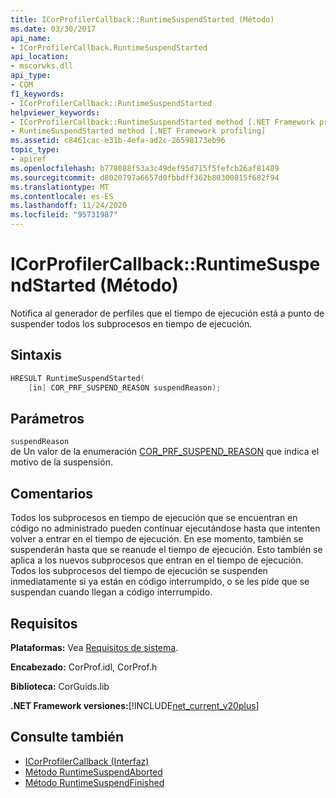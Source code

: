 ```yaml
---
title: ICorProfilerCallback::RuntimeSuspendStarted (Método)
ms.date: 03/30/2017
api_name:
- ICorProfilerCallback.RuntimeSuspendStarted
api_location:
- mscorwks.dll
api_type:
- COM
f1_keywords:
- ICorProfilerCallback::RuntimeSuspendStarted
helpviewer_keywords:
- ICorProfilerCallback::RuntimeSuspendStarted method [.NET Framework profiling]
- RuntimeSuspendStarted method [.NET Framework profiling]
ms.assetid: c8461cac-e31b-4efa-ad2c-26598173eb96
topic_type:
- apiref
ms.openlocfilehash: b778088f53a3c49def95d715f5fefcb26af81489
ms.sourcegitcommit: d8020797a6657d0fbbdff362b80300815f682f94
ms.translationtype: MT
ms.contentlocale: es-ES
ms.lasthandoff: 11/24/2020
ms.locfileid: "95731987"
---
```

# <a name="icorprofilercallbackruntimesuspendstarted-method"></a>ICorProfilerCallback::RuntimeSuspendStarted (Método)

Notifica al generador de perfiles que el tiempo de ejecución está a punto de suspender todos los subprocesos en tiempo de ejecución.  
  
## <a name="syntax"></a>Sintaxis  
  
```cpp  
HRESULT RuntimeSuspendStarted(  
    [in] COR_PRF_SUSPEND_REASON suspendReason);  
```  
  
## <a name="parameters"></a>Parámetros  

 `suspendReason`  
 de Un valor de la enumeración [COR_PRF_SUSPEND_REASON](cor-prf-suspend-reason-enumeration.md) que indica el motivo de la suspensión.  
  
## <a name="remarks"></a>Comentarios  

 Todos los subprocesos en tiempo de ejecución que se encuentran en código no administrado pueden continuar ejecutándose hasta que intenten volver a entrar en el tiempo de ejecución. En ese momento, también se suspenderán hasta que se reanude el tiempo de ejecución. Esto también se aplica a los nuevos subprocesos que entran en el tiempo de ejecución. Todos los subprocesos del tiempo de ejecución se suspenden inmediatamente si ya están en código interrumpido, o se les pide que se suspendan cuando llegan a código interrumpido.  
  
## <a name="requirements"></a>Requisitos  

 **Plataformas:** Vea [Requisitos de sistema](../../get-started/system-requirements.md).  
  
 **Encabezado:** CorProf.idl, CorProf.h  
  
 **Biblioteca:** CorGuids.lib  
  
 **.NET Framework versiones:**[!INCLUDE[net_current_v20plus](../../../../includes/net-current-v20plus-md.md)]  
  
## <a name="see-also"></a>Consulte también

- [ICorProfilerCallback (Interfaz)](icorprofilercallback-interface.md)
- [Método RuntimeSuspendAborted](icorprofilercallback-runtimesuspendaborted-method.md)
- [Método RuntimeSuspendFinished](icorprofilercallback-runtimesuspendfinished-method.md)
